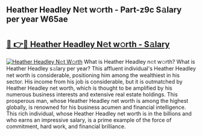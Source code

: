 ## Heather Headley N𝚎t w𝚘rth - Part-z9c S𝚊lary per year W65ae

# <h2><a href="http://gc3vzdr.nevu.top/?p=Heather+Headley">🔗 👉🔴 Heather Headley N𝚎t w𝚘rth - S𝚊lary</a></h2>

[![Heather Headley N𝚎t W𝚘rth](https://i.imgur.com/Oavwk0R.jpeg)](http://gc3vzdr.nevu.top/?p=Heather+Headley)
What is Heather Headley n𝚎t w𝚘rth? What is Heather Headley s𝚊lary per year?
This affluent individual's Heather Headley net worth is considerable, positioning him among the wealthiest in his sector. His income from his job is considerable, but it is outmatched by Heather Headley net worth, which is thought to be amplified by his numerous business interests and extensive real estate holdings. This prosperous man, whose Heather Headley net worth is among the highest globally, is renowned for his business acumen and financial intelligence. This rich individual, whose Heather Headley net worth is in the billions and who earns an impressive salary, is a prime example of the force of commitment, hard work, and financial brilliance.
